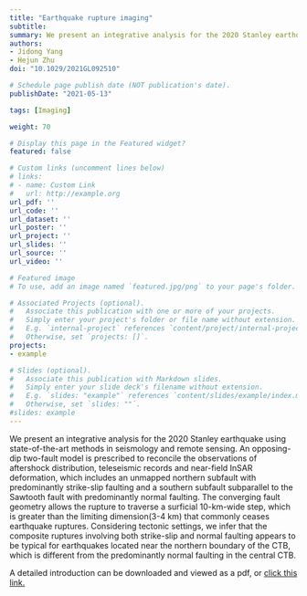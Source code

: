 ```yaml
---
title: "Earthquake rupture imaging"
subtitle:
summary: We present an integrative analysis for the 2020 Stanley earthquake using state-of-the-art methods in seismology and remote sensing.  
authors:
- Jidong Yang
- Hejun Zhu
doi: "10.1029/2021GL092510"

# Schedule page publish date (NOT publication's date).
publishDate: "2021-05-13"

tags: [Imaging]

weight: 70

# Display this page in the Featured widget?
featured: false

# Custom links (uncomment lines below)
# links:
# - name: Custom Link
#   url: http://example.org
url_pdf: ''
url_code: ''
url_dataset: ''
url_poster: ''
url_project: ''
url_slides: ''
url_source: ''
url_video: ''

# Featured image
# To use, add an image named `featured.jpg/png` to your page's folder.

# Associated Projects (optional).
#   Associate this publication with one or more of your projects.
#   Simply enter your project's folder or file name without extension.
#   E.g. `internal-project` references `content/project/internal-project/index.md`.
#   Otherwise, set `projects: []`.
projects:
- example

# Slides (optional).
#   Associate this publication with Markdown slides.
#   Simply enter your slide deck's filename without extension.
#   E.g. `slides: "example"` references `content/slides/example/index.md`.
#   Otherwise, set `slides: ""`.
#slides: example
---
```


We present an integrative analysis for the 2020 Stanley earthquake using state-of-the-art methods in seismology and remote sensing. An opposing-dip two-fault model is prescribed to reconcile the observations of aftershock distribution, teleseismic records and near-field InSAR deformation, which includes an unmapped northern subfault with predominantly strike-slip faulting and a southern subfault subparallel to the Sawtooth fault with predominantly normal faulting. The converging fault geometry allows the rupture to traverse a surficial 10-km-wide step, which is greater than the limiting dimension(3-4 km) that commonly ceases earthquake ruptures. Considering tectonic settings, we infer that the composite ruptures involving both strike-slip and normal faulting appears to be typical for earthquakes located near the northern boundary of the CTB, which is different from the predominantly normal faulting in the central CTB.

A detailed introduction can be downloaded and viewed as a pdf, or [click this link.](https://academic.oup.com/gji/article/216/1/726/5151337?login=false)
